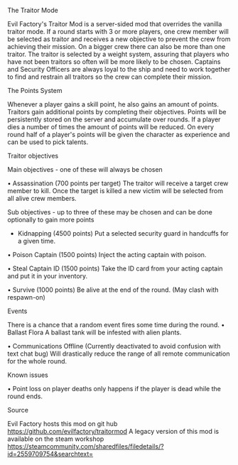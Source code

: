 The Traitor Mode

Evil Factory's Traitor Mod is a server-sided mod that overrides the vanilla traitor mode. If a round starts with 3 or more players, one crew member will be selected as traitor and receives a new objective to prevent the crew from achieving their mission. On a bigger crew there can also be more than one traitor. The traitor is selected by a weight system, assuring that players who have not been traitors so often will be more likely to be chosen. 
Captains and Security Officers are always loyal to the ship and need to work together to find and restrain all traitors so the crew can complete their mission.

The Points System

Whenever a player gains a skill point, he also gains an amount of points. Traitors gain additional points by completing their objectives. Points will be persistently stored on the server and accumulate over rounds. If a player dies a number of times the amount of points will be reduced.
On every round half of a player's points will be given the character as experience and can be used to pick talents.
 
Traitor objectives

Main objectives - one of these will always be chosen

• Assassination     (700 points per target) 
The traitor will receive a target crew member to kill. Once the target is killed a new victim will be selected from all alive crew members.

Sub objectives - up to three of these may be chosen and can be done optionally to gain more points 

- Kidnapping        (4500 points)
Put a selected security guard in handcuffs for a given time.

• Poison Captain    (1500 points)
Inject the acting captain with poison.

• Steal Captain ID  (1500 points)
Take the ID card from your acting captain and put it in your inventory.

• Survive           (1000 points)
Be alive at the end of the round. (May clash with respawn-on)
 
Events

There is a chance that a random event fires some time during the round.
• Ballast Flora
A ballast tank will be infested with alien plants.

• Communications Offline (Currently deactivated to avoid confusion with text chat bug)
Will drastically reduce the range of all remote communication for the whole round.

Known issues

• Point loss on player deaths only happens if the player is dead while the round ends.

Source

Evil Factory hosts this mod on git hub
https://github.com/evilfactory/traitormod
A legacy version of this mod is available on the steam workshop
https://steamcommunity.com/sharedfiles/filedetails/?id=2559709754&searchtext=